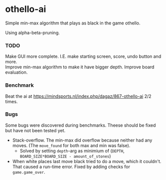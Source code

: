 # othello-ai

Simple min-max algorithm that plays as black in the game othello.

Using alpha-beta-pruning.


### TODO
Make GUI more complete. I.E. make starting screen, score, undo button and more.  
Improve min-max algorithm to make it have bigger depth. 
Improve board evaluation.

### Benchmark

Beat the ai at https://mindsports.nl/index.php/dagaz/867-othello-ai 2/2 times.

### Bugs
Some bugs were discovered during benchmarks. Theese should be fixed but have not been tested yet.
* Stack-overflow. The min-max did overflow because neither had any moves. (The `move_found` for both max and min was false).
  * Solved by setting `depth`-arg as minimium of (`DEPTH`, `BOARD_SIZE*BOARD_SIZE - amount_of_stones`)
* When white places last move black tried to do a move, which it couldn't. That caused a run-time error. Fixed by adding checks for `game.game_over`.
